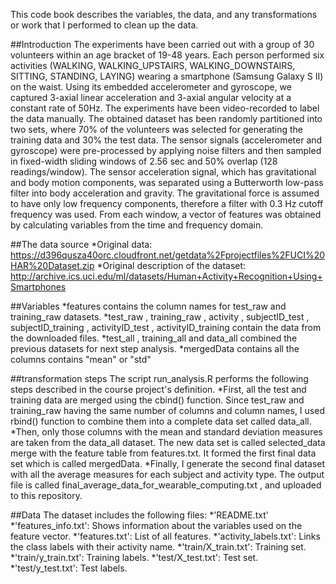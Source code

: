 This code book describes the variables, the data, and any transformations or work that I performed to clean up the data. 

##Introduction
The experiments have been carried out with a group of 30 volunteers within an age bracket of 19-48 years. Each person performed six activities (WALKING, WALKING_UPSTAIRS, WALKING_DOWNSTAIRS, SITTING, STANDING, LAYING) wearing a smartphone (Samsung Galaxy S II) on the waist. Using its embedded accelerometer and gyroscope, we captured 3-axial linear acceleration and 3-axial angular velocity at a constant rate of 50Hz. The experiments have been video-recorded to label the data manually. The obtained dataset has been randomly partitioned into two sets, where 70% of the volunteers was selected for generating the training data and 30% the test data.
The sensor signals (accelerometer and gyroscope) were pre-processed by applying noise filters and then sampled in fixed-width sliding windows of 2.56 sec and 50% overlap (128 readings/window). The sensor acceleration signal, which has gravitational and body motion components, was separated using a Butterworth low-pass filter into body acceleration and gravity. The gravitational force is assumed to have only low frequency components, therefore a filter with 0.3 Hz cutoff frequency was used. From each window, a vector of features was obtained by calculating variables from the time and frequency domain.

##The data source
*Original data: https://d396qusza40orc.cloudfront.net/getdata%2Fprojectfiles%2FUCI%20HAR%20Dataset.zip 
*Original description of the dataset: http://archive.ics.uci.edu/ml/datasets/Human+Activity+Recognition+Using+Smartphones 


##Variables
*features  contains the column names for test_raw and training_raw datasets.
*test_raw ,  training_raw ,  activity ,  subjectID_test  ,  subjectID_training , activityID_test , activityID_training  contain the data from the downloaded files.
*test_all ,  training_all  and  data_all  combined the previous datasets for next step analysis.
*mergedData  contains all the columns contains "mean" or "std"

##transformation steps
The script  run_analysis.R performs the following steps described in the course project's definition.
*First, all the test and training data are merged using the  cbind() function. Since test_raw and training_raw having the same number of columns and column names, I used rbind() function to combine them into a complete data set called data_all.
*Then, only those columns with the mean and standard deviation measures are taken from the data_all dataset. The new data set is called selected_data merge with the feature table from features.txt. It formed the first final data set which is called mergedData.
*Finally, I generate the second final dataset with all the average measures for each subject and activity type. The output file is called  final_average_data_for_wearable_computing.txt , and uploaded to this repository.

##Data
The dataset includes the following files:
*'README.txt'
*'features_info.txt': Shows information about the variables used on the feature vector.
*'features.txt': List of all features.
*'activity_labels.txt': Links the class labels with their activity name.
*'train/X_train.txt': Training set.
*'train/y_train.txt': Training labels.
*'test/X_test.txt': Test set.
*'test/y_test.txt': Test labels.

